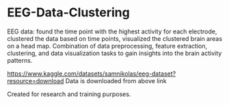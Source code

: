 # EEG-Data-Clustering
EEG data: found the time point with the highest activity for each electrode, clustered the data based on time points, visualized the clustered brain areas on a head map. Combination of data preprocessing, feature extraction, clustering, and data visualization tasks to gain insights into the brain activity patterns.

https://www.kaggle.com/datasets/samnikolas/eeg-dataset?resource=download
Data is downloaded from above link

Created for research and training purposes.

